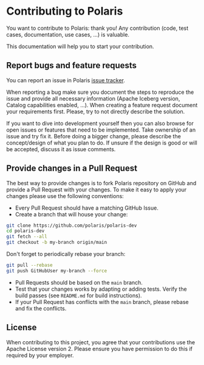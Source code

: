 <!--
 Copyright (C) 2024 Snowflake Computing Inc.
 
 Licensed under the Apache License, Version 2.0 (the "License");
 you may not use this file except in compliance with the License.
 You may obtain a copy of the License at
 
      http://www.apache.org/licenses/LICENSE-2.0
 
 Unless required by applicable law or agreed to in writing, software
 distributed under the License is distributed on an "AS IS" BASIS,
 WITHOUT WARRANTIES OR CONDITIONS OF ANY KIND, either express or implied.
 See the License for the specific language governing permissions and
 limitations under the License.
-->

# Contributing to Polaris 

You want to contribute to Polaris: thank you!
Any contribution (code, test cases, documentation, use cases, ...) is valuable.

This documentation will help you to start your contribution.

## Report bugs and feature requests

You can report an issue in Polaris [issue tracker](https://github.com/polaris-catalog/polaris-dev/issues).

When reporting a bug make sure you document the steps to reproduce the issue and provide all necessary information (Apache Iceberg version, Catalog capabilities enabled, ...).
When creating a feature request document your requirements first. Please, try to not directly describe the solution.

If you want to dive into development yourself then you can also browse for open issues or features that need to be implemented. Take ownership of an issue and try fix it. Before doing a bigger change, please describe the concept/design of what you plan to do. If unsure if the design is good or will be accepted, discuss it as issue comments.

## Provide changes in a Pull Request

The best way to provide changes is to fork Polaris repository on GitHub and provide a Pull Request with your changes. To make it easy to apply your changes please use the following conventions:

* Every Pull Request should have a matching GitHub Issue.
* Create a branch that will house your change:

```bash
git clone https://github.com/polaris/polaris-dev
cd polaris-dev
git fetch --all
git checkout -b my-branch origin/main
```

  Don't forget to periodically rebase your branch:

```bash
git pull --rebase
git push GitHubUser my-branch --force
```

* Pull Requests should be based on the `main` branch.
* Test that your changes works by adapting or adding tests. Verify the build passes (see `README.md` for build instructions).
* If your Pull Request has conflicts with the `main` branch, please rebase and fix the conflicts.

## License

When contributing to this project, you agree that your contributions use the Apache License version 2. Please ensure you have permission to do this if required by your employer.

